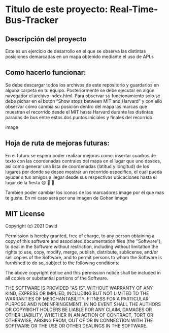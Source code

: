 # Titulo de este proyecto: Real-Time-Bus-Tracker

## Descripción del proyecto
Este es un ejercicio de desarrollo en el que se observa las distintas posiciones demarcadas en un mapa obtenido mediante el uso de API.s

## Como hacerlo funcionar:
Se debe descargar todos los archivos de este repositorio y guardarlos en alguna carpeta en tu equipo. Posteriormente se debe ejecutar en algún navegador el archivo index.html. Para observar su funcionamiento solo se debe pichar en el botón “Show stops between MIT and Harvard” y con ello observar cómo cambia su posición dentro del mapa las marcas que muestran el recorrido desde el MIT hasta Harvard durante las distintas paradas de bus entre estos dos puntos iniciales y finales del recorrido.

image

## Hoja de ruta de mejoras futuras:
En el futuro se espera poder realizar mejoras como: insertar cuadros de texto con las coordenadas centrales del mapa en el lugar que uno desees, así como generar una lista de coordenadas (latitud y longitud) de los lugares por donde se desee mostrar un recorrido especifico, el cual pueda ayudar a tus amigos a llegar desde sus respectivas ubicaciones hasta el lugar de la fiesta 😄 🥳 🍻.

Tambien poder cambiar los iconos de los marcadores image por el que mas te guste. En mi caso será por una imagen de Gohan image

## MIT License
Copyright (c) 2021 David

Permission is hereby granted, free of charge, to any person obtaining a copy of this software and associated documentation files (the "Software"), to deal in the Software without restriction, including without limitation the rights to use, copy, modify, merge, publish, distribute, sublicense, and/or sell copies of the Software, and to permit persons to whom the Software is furnished to do so, subject to the following conditions:

The above copyright notice and this permission notice shall be included in all copies or substantial portions of the Software.

THE SOFTWARE IS PROVIDED "AS IS", WITHOUT WARRANTY OF ANY KIND, EXPRESS OR IMPLIED, INCLUDING BUT NOT LIMITED TO THE WARRANTIES OF MERCHANTABILITY, FITNESS FOR A PARTICULAR PURPOSE AND NONINFRINGEMENT. IN NO EVENT SHALL THE AUTHORS OR COPYRIGHT HOLDERS BE LIABLE FOR ANY CLAIM, DAMAGES OR OTHER LIABILITY, WHETHER IN AN ACTION OF CONTRACT, TORT OR OTHERWISE, ARISING FROM, OUT OF OR IN CONNECTION WITH THE SOFTWARE OR THE USE OR OTHER DEALINGS IN THE SOFTWARE.
